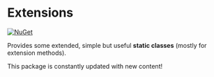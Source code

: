 # Extensions

[![NuGet](https://img.shields.io/nuget/v/Asjc.Extensions)](https://www.nuget.org/packages/Asjc.Extensions/)

Provides some extended, simple but useful **static classes** (mostly for extension methods).

This package is constantly updated with new content!

